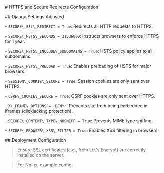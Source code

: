 \# HTTPS and Secure Redirects Configuration



\## Django Settings Adjusted



\- `SECURE\_SSL\_REDIRECT = True`: Redirects all HTTP requests to HTTPS.

\- `SECURE\_HSTS\_SECONDS = 31536000`: Instructs browsers to enforce HTTPS for 1 year.

\- `SECURE\_HSTS\_INCLUDE\_SUBDOMAINS = True`: HSTS policy applies to all subdomains.

\- `SECURE\_HSTS\_PRELOAD = True`: Enables preloading of HSTS for major browsers.

\- `SESSION\_COOKIE\_SECURE = True`: Session cookies are only sent over HTTPS.

\- `CSRF\_COOKIE\_SECURE = True`: CSRF cookies are only sent over HTTPS.

\- `X\_FRAME\_OPTIONS = 'DENY'`: Prevents site from being embedded in iframes (clickjacking protection).

\- `SECURE\_CONTENT\_TYPE\_NOSNIFF = True`: Prevents MIME type sniffing.

\- `SECURE\_BROWSER\_XSS\_FILTER = True`: Enables XSS filtering in browsers.



\## Deployment Configuration



> Ensure SSL certificates (e.g., from Let's Encrypt) are correctly installed on the server.

> For Nginx, example config:



